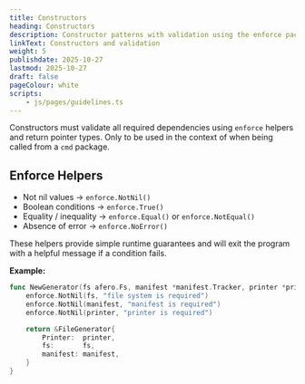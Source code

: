 ```yaml
---
title: Constructors
heading: Constructors
description: Constructor patterns with validation using the enforce package
linkText: Constructors and validation
weight: 5
publishdate: 2025-10-27
lastmod: 2025-10-27
draft: false
pageColour: white
scripts:
    - js/pages/guidelines.ts
---
```


Constructors must validate all required dependencies using `enforce` helpers and return pointer
types. Only to be used in the context of when being called from a `cmd` package.

## Enforce Helpers

- Not nil values → `enforce.NotNil()`
- Boolean conditions → `enforce.True()`
- Equality / inequality → `enforce.Equal()` or `enforce.NotEqual()`
- Absence of error → `enforce.NoError()`

These helpers provide simple runtime guarantees and will exit the program with a helpful message if
a condition fails.

**Example:**

```go
func NewGenerator(fs afero.Fs, manifest *manifest.Tracker, printer *printer.Console) *FileGenerator {
	enforce.NotNil(fs, "file system is required")
	enforce.NotNil(manifest, "manifest is required")
	enforce.NotNil(printer, "printer is required")

	return &FileGenerator{
		Printer:  printer,
		fs:       fs,
		manifest: manifest,
	}
}
```
